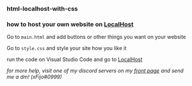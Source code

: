 ### html-localhost-with-css

### how to host your own website on [LocalHost](https://localhost:3000)

Go to `main.html` and add buttons or other things you want on your website

Go to `style.css` and style your site how you like it

run the code on Visual Studio Code and go to [LocalHost](https://localhost:3000)

*for more help, visit one of my discord servers on my [front page](https://github.com/xFijo) and send me a dm! (xFijo#0999)*
